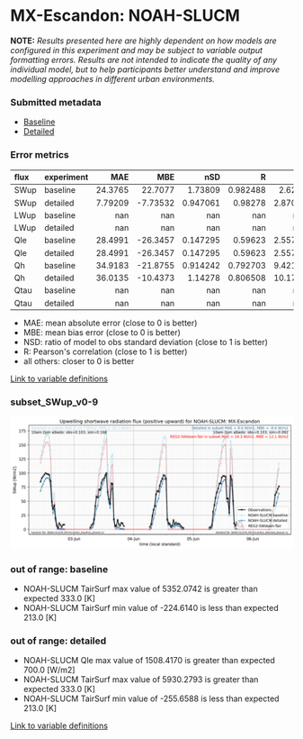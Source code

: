 # MX-Escandon: NOAH-SLUCM

**NOTE:** *Results presented here are highly dependent on how models are configured in this experiment and may be subject to variable output formatting errors. Results are not intended to indicate the quality of any individual model, but to help participants better understand and improve modelling approaches in different urban environments.*

### Submitted metadata

- [Baseline](NOAH-SLUCM_MX-Escandon_baseline_attrs.md)
- [Detailed](NOAH-SLUCM_MX-Escandon_detailed_attrs.md)

### Error metrics

| flux   | experiment   |       MAE |       MBE |        nSD |          R |       5th |      95th |      RMSE |      cRMSE |      AMBE |       1-nSD |         1-R |   nSkewness |   nKurtosis |    Overlap |
|:-------|:-------------|----------:|----------:|-----------:|-----------:|----------:|----------:|----------:|-----------:|----------:|------------:|------------:|------------:|------------:|-----------:|
| SWup   | baseline     |  24.3765  |  22.7077  |   1.73809  |   0.982488 |   2.6277  |  64.308   |  32.7429  |   0.778239 |  22.7077  |   0.738093  |   0.0175118 |    0.735104 |   0.0234668 |   0.245232 |
| SWup   | detailed     |   7.79209 |  -7.73532 |   0.947061 |   0.98278  |   2.87095 |   7.16748 |   9.61128 |   0.188198 |   7.73532 |   0.0529394 |   0.0172196 |    0.734651 |   0.0228074 |   0.142916 |
| LWup   | baseline     | nan       | nan       | nan        | nan        | nan       | nan       | nan       | nan        | nan       | nan         | nan         |  nan        | nan         | nan        |
| LWup   | detailed     | nan       | nan       | nan        | nan        | nan       | nan       | nan       | nan        | nan       | nan         | nan         |  nan        | nan         | nan        |
| Qle    | baseline     |  28.4991  | -26.3457  |   0.147295 |   0.59623  |   2.55726 |  85.4376  |  42.6199  |   0.919811 |  26.3457  |   0.852705  |   0.40377   |    0.144078 |   0.345041  |   0.555253 |
| Qle    | detailed     |  28.4991  | -26.3457  |   0.147295 |   0.59623  |   2.55726 |  85.4376  |  42.6199  |   0.919811 |  26.3457  |   0.852705  |   0.40377   |    0.144078 |   0.345041  |   0.555253 |
| Qh     | baseline     |  34.9183  | -21.8755  |   0.914242 |   0.792703 |   9.42121 |  26.4532  |  53.0429  |   0.621606 |  21.8755  |   0.0857571 |   0.207297  |    0.160229 |   0.493407  |   0.313049 |
| Qh     | detailed     |  36.0135  | -10.4373  |   1.14278  |   0.806508 |  10.1715  |  23.8896  |  53.8947  |   0.680167 |  10.4373  |   0.142785  |   0.193492  |    0.122368 |   0.262873  |   0.347819 |
| Qtau   | baseline     | nan       | nan       | nan        | nan        | nan       | nan       | nan       | nan        | nan       | nan         | nan         |  nan        | nan         | nan        |
| Qtau   | detailed     | nan       | nan       | nan        | nan        | nan       | nan       | nan       | nan        | nan       | nan         | nan         |  nan        | nan         | nan        |

 - MAE: mean absolute error (close to 0 is better)
 - MBE: mean bias error (close to 0 is better)
 - NSD: ratio of model to obs standard deviation (close to 1 is better)
 - R: Pearson's correlation (close to 1 is better)
 - all others: closer to 0 is better

[Link to variable definitions](../modelattrs/variable_definitions.md)

### <a name="subset_swup_v0-9"></a>subset_SWup_v0-9
[![NOAH-SLUCM_MX-Escandon_subset_SWup_v0-9.png](NOAH-SLUCM_MX-Escandon_subset_SWup_v0-9.png)](NOAH-SLUCM_MX-Escandon_subset_SWup_v0-9.png)

### out of range: baseline

 - NOAH-SLUCM TairSurf max value of 5352.0742 is greater than expected 333.0 [K]
 - NOAH-SLUCM TairSurf min value of -224.6140 is less than expected 213.0 [K]

### out of range: detailed

 - NOAH-SLUCM Qle max value of 1508.4170 is greater than expected 700.0 [W/m2]
 - NOAH-SLUCM TairSurf max value of 5930.2793 is greater than expected 333.0 [K]
 - NOAH-SLUCM TairSurf min value of -255.6588 is less than expected 213.0 [K]


[Link to variable definitions](../modelattrs/variable_definitions.md)

